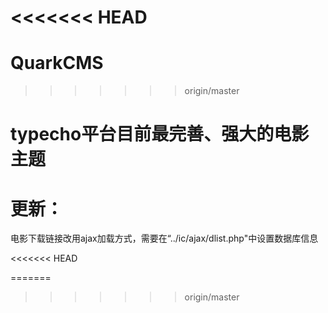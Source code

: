 <<<<<<< HEAD
=======
# QuarkCMS

>>>>>>> origin/master
# typecho平台目前最完善、强大的电影主题

# 更新：

电影下载链接改用ajax加载方式，需要在“../ic/ajax/dlist.php"中设置数据库信息

<<<<<<< HEAD

=======
>>>>>>> origin/master
